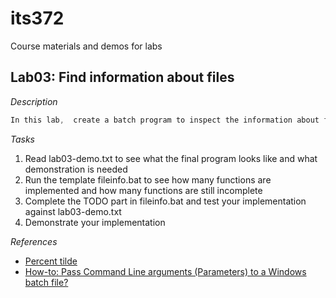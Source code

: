 # its372
Course materials and demos for labs


## Lab03: Find information about files


_Description_
```c
In this lab,  create a batch program to inspect the information about files.
```

_Tasks_

1. Read lab03-demo.txt to see what the final program looks like and what demonstration is needed
2. Run the template fileinfo.bat to see how many functions are implemented and how many functions are still incomplete
3. Complete the TODO part in fileinfo.bat and test your implementation against lab03-demo.txt
4. Demonstrate your implementation



_References_
* [Percent tilde](https://en.wikibooks.org/wiki/Windows_Batch_Scripting#Percent_tilde)
* [How-to: Pass Command Line arguments (Parameters) to a Windows batch file?](https://ss64.com/nt/syntax-args.html)




